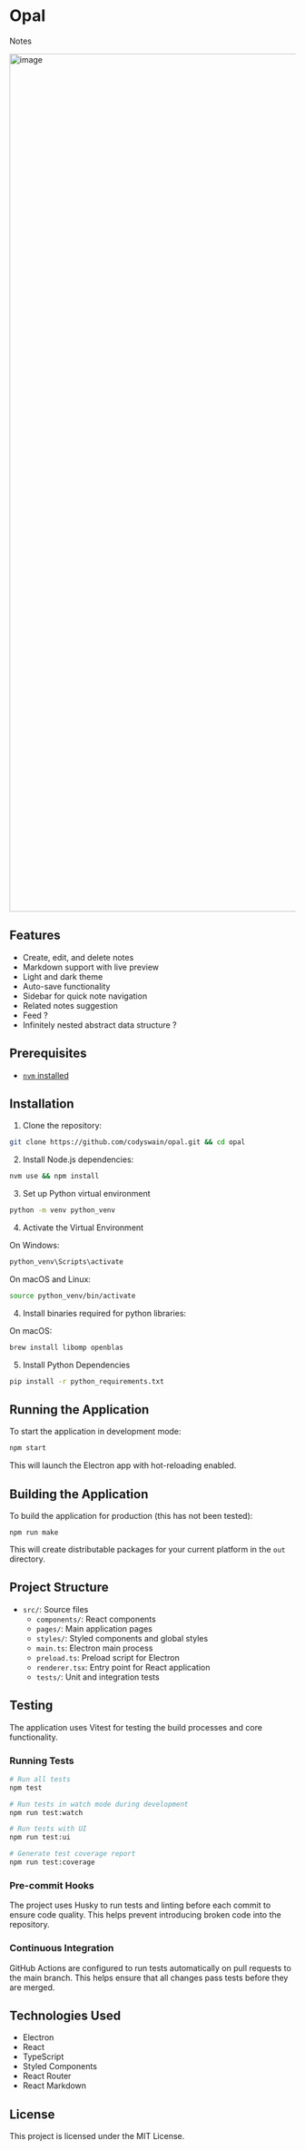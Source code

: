 # Opal

Notes

<img width="1512" alt="image" src="https://github.com/user-attachments/assets/fcab22f1-cd01-476a-be19-129e9a44231e">



## Features

- Create, edit, and delete notes
- Markdown support with live preview
- Light and dark theme
- Auto-save functionality
- Sidebar for quick note navigation
- Related notes suggestion
- Feed ?
- Infinitely nested abstract data structure ?

## Prerequisites

- [`nvm` installed](https://formulae.brew.sh/formula/nvm)

## Installation

1. Clone the repository:

```bash
git clone https://github.com/codyswain/opal.git && cd opal
```

2. Install Node.js dependencies:

```bash
nvm use && npm install
```

3. Set up Python virtual environment

```bash
python -m venv python_venv
```

4. Activate the Virtual Environment

On Windows:

```bash
python_venv\Scripts\activate
```

On macOS and Linux:

```bash
source python_venv/bin/activate
```

4. Install binaries required for python libraries:

On macOS:

```bash
brew install libomp openblas
```

5. Install Python Dependencies

```bash
pip install -r python_requirements.txt
```

## Running the Application

To start the application in development mode:

```bash
npm start
```

This will launch the Electron app with hot-reloading enabled.

## Building the Application

To build the application for production (this has not been tested):

```
npm run make
```

This will create distributable packages for your current platform in the `out` directory.

## Project Structure

- `src/`: Source files
  - `components/`: React components
  - `pages/`: Main application pages
  - `styles/`: Styled components and global styles
  - `main.ts`: Electron main process
  - `preload.ts`: Preload script for Electron
  - `renderer.tsx`: Entry point for React application
  - `tests/`: Unit and integration tests

## Testing

The application uses Vitest for testing the build processes and core functionality.

### Running Tests

```bash
# Run all tests
npm test

# Run tests in watch mode during development
npm run test:watch 

# Run tests with UI
npm run test:ui

# Generate test coverage report
npm run test:coverage
```

### Pre-commit Hooks

The project uses Husky to run tests and linting before each commit to ensure code quality. This helps prevent introducing broken code into the repository.

### Continuous Integration

GitHub Actions are configured to run tests automatically on pull requests to the main branch. This helps ensure that all changes pass tests before they are merged.

## Technologies Used

- Electron
- React
- TypeScript
- Styled Components
- React Router
- React Markdown

## License

This project is licensed under the MIT License.
